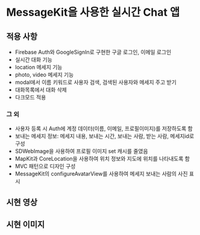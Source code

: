 # MessageKit을 사용한 실시간 Chat 앱

## 적용 사항
- Firebase Auth와 GoogleSignIn로 구현한 구글 로그인, 이메일 로그인
- 실시간 대화 기능
- location 메세지 기능
- photo, video 메세지 기능
- modal에서 이름 키워드로 사용자 검색, 검색된 사용자와 메세지 주고 받기
- 대화목록에서 대화 삭제
- 다크모드 적용

### 그 외
- 사용자 등록 시 Auth에 계정 데이터(이름, 이메일, 프로필이미지)를 저장하도록 함
- 보내는 메세지 정보: 메세지 내용, 보내는 시간, 보내는 사람, 받는 사람, 메세지id로 구성
- SDWebImage을 사용하여 프로필 이미지 set 캐시를 줄였음
- MapKit과 CoreLocation을 사용하여 위치 정보와 지도에 위치를 나타내도록 함
- MVC 패턴으로 디자인 구성
- MessageKit의 configureAvatarView를 사용하여 메세지 보내는 사람의 사진 표시

## 시현 영상

## 시현 이미지
